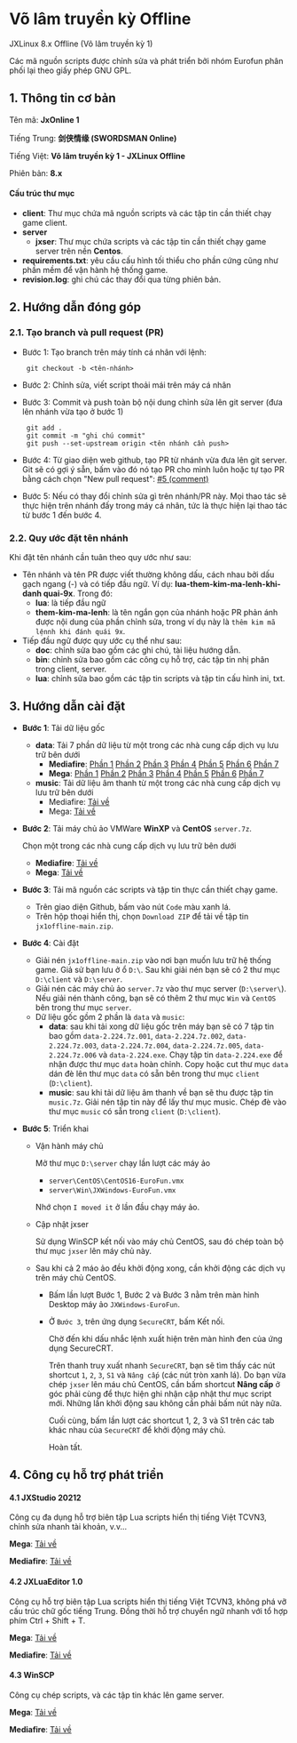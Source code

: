 # Võ lâm truyền kỳ Offline

JXLinux 8.x Offline (Võ lâm truyền kỳ 1)

Các mã nguồn scripts được chỉnh sửa và phát triển bởi nhóm Eurofun phân phối lại theo giấy phép GNU GPL.



## 1. Thông tin cơ bản

Tên mã: **JxOnline 1**

Tiếng Trung: **剑侠情缘 (SWORDSMAN Online)**

Tiếng Việt: **Võ lâm truyền kỳ 1 - JXLinux Offline**

Phiên bản: **8.x**



#### Cấu trúc thư mục

- **client**: Thư mục chứa mã nguồn scripts và các tập tin cần thiết chạy game client.
- **server**
  - **jxser**: Thư mục chứa scripts và các tập tin cần thiết chạy game server trên nền **Centos**.
- **requirements.txt**: yêu cầu cấu hình tối thiểu cho phần cứng cũng như phần mềm để vận hành hệ thống game.
- **revision.log**: ghi chú các thay đổi qua từng phiên bản.



## 2. Hướng dẫn đóng góp

### 2.1. Tạo branch và pull request (PR)

- Bước 1: Tạo branch trên máy tính cá nhân với lệnh:

  ```
   git checkout -b <tên-nhánh>
  ```

- Bước 2: Chỉnh sửa, viết script thoải mái trên máy cá nhân

- Bước 3: Commit và push toàn bộ nội dung chỉnh sửa lên git server (đưa lên nhánh vừa tạo ở bước 1)

  ```
   git add .
   git commit -m "ghi chú commit"
   git push --set-upstream origin <tên nhánh cần push>
  ```

- Bước 4: Từ giao diện web github, tạo PR từ nhánh vừa đưa lên git server. Git sẽ có gợi ý sẵn, bấm vào đó nó tạo PR cho mình luôn hoặc tự tạo PR bằng cách chọn "New pull request": [#5 (comment)](https://github.com/huyngkh/jx1.retro/issues/5#issue-949030863)

- Bước 5: Nếu có thay đổi chỉnh sửa gì trên nhánh/PR này. Mọi thao tác sẽ thực hiện trên nhánh đấy trong máy cá nhân, tức là thực hiện lại thao tác từ bước 1 đến bước 4.



### 2.2. Quy ước đặt tên nhánh

Khi đặt tên nhánh cần tuân theo quy ước như sau:

- Tên nhánh và tên PR được viết thường không dấu, cách nhau bởi dấu gạch ngang (-) và có tiếp đầu ngữ. Ví dụ: **lua-them-kim-ma-lenh-khi-danh quai-9x**. Trong đó:
  - **lua**: là tiếp đầu ngữ
  - **them-kim-ma-lenh**: là tên ngắn gọn của nhánh hoặc PR phản ánh được nội dung của phần chỉnh sửa, trong ví dụ này là `thêm kim mã lệnnh khi đánh quái 9x`.
- Tiếp đầu ngữ được quy ước cụ thể như sau:
  - **doc**: chỉnh sửa bao gồm các ghi chú, tài liệu hướng dẫn.
  - **bin**: chỉnh sửa bao gồm các công cụ hỗ trợ, các tập tin nhị phân trong client, server.
  - **lua**: chỉnh sửa bao gồm các tập tin scripts và tập tin cấu hình ini, txt.



## 3. Hướng dẫn cài đặt

- **Bước 1**: Tải dữ liệu gốc

  - **data**: Tải 7 phần dữ liệu từ một trong các nhà cung cấp dịch vụ lưu trữ bên dưới
    - **Mediafire**: [Phần 1](https://www.mediafire.com/file/n1t5qyr7e8g2awm/data-2.224.7z.001/file) [Phần 2](https://www.mediafire.com/file/tkojd9mnoabwp5q/data-2.224.7z.002/file)  [Phần 3](https://www.mediafire.com/file/ipuwd6iabut4ewv/data-2.224.7z.003/file)  [Phần 4](https://www.mediafire.com/file/sozig6zgbicuyfg/data-2.224.7z.004/file)  [Phần 5](https://www.mediafire.com/file/fnxfz3m2xquh20l/data-2.224.7z.005/file)  [Phần 6](https://www.mediafire.com/file/0h8274q87zbn1hi/data-2.224.7z.006/file)  [Phần 7](https://www.mediafire.com/file/xpchbyviuyhoyx0/data-2.224.exe/file)  
    - **Mega**: [Phần 1](https://mega.nz/file/pYwFXIBA#H1Qe3KyaOQUKzSQGE5RgEix7ICMpNglFDHAguzDG7Pg) [Phần 2](https://mega.nz/file/ZZoHHQwL#c7i900t99sRCUS9R4LI2APngEkUQSEpU7am6l2D8bdk)  [Phần 3](https://mega.nz/file/dJ4jWSaQ#ilcy1-Alevt7u3MBqPu83ki0aYUOnk5woR1Y__MfACM)  [Phần 4](https://mega.nz/file/IMhVzY5T#c9Y7DSpICFbr4QoF_-cdHtrElIZQhIUNVB91pSzLsZ4)  [Phần 5](https://mega.nz/file/IdgXSIrJ#RobnS2GzWhPdWRhBAn3BgEYVXUpuPOZORW6QohGT3Jo)  [Phần 6](https://mega.nz/file/8QxzjAza#iZxG183ye8hta5XYCTl2ThmrFD7fxaWBlNyhxdd1vhc)  [Phần 7](https://mega.nz/file/IVg3kCDa#BYeMtFz-YF4Zeb7doRlD6YviDWzOfRH3PId8AN24NUI)
  - **music**: Tải dữ liệu âm thanh từ một trong các nhà cung cấp dịch vụ lưu trữ bên dưới
    - Mediafire: [Tải về](https://www.mediafire.com/file/renqzlxgiia55h9/music.7z/file)
    - Mega: [Tải về](https://mega.nz/file/YEJnmQya#dvE2c1I5Hv7LUsE3XTIzOVwwD8VRdW_2OUl826jKLgo)

- **Bước 2**: Tải máy chủ ảo VMWare **WinXP** và **CentOS** `server.7z`.

  Chọn một trong các nhà cung cấp dịch vụ lưu trữ bên dưới

  - **Mediafire**: [Tải về](https://www.mediafire.com/file/3i9biis3j27urzq/server.7z/file)
  - **Mega**: [Tải về](https://mega.nz/file/BJZHjQLC#XRYZVoqiCLfNqP-eLmzeZpWClAdY0Cp7WbzA2fo4zZ4)

- **Bước 3**: Tải mã nguồn các scripts và tập tin thực cần thiết chạy game.
  
  - Trên giao diện Github, bấm vào nút `Code` màu xanh lá.
  - Trên hộp thoại hiển thị, chọn `Download ZIP` để tải về tập tin `jx1offline-main.zip`.
  
- **Bước 4**: Cài đặt
  - Giải nén `jx1offline-main.zip` vào nơi bạn muốn lưu trữ hệ thống game. Giả sử bạn lưu ở ổ `D:\`. Sau khi giải nén bạn sẽ có 2 thư mục `D:\client` và `D:\server`.
  - Giải nén các máy chủ ảo `server.7z` vào thư mục server (`D:\server\`). Nếu giải nén thành công, bạn sẽ có thêm 2 thư mục `Win` và `CentOS` bên trong thư mục `server`.
  - Dữ liệu gốc gồm 2 phần là `data` và `music`:
    - **data**: sau khi tải xong dữ liệu gốc trên máy bạn sẽ có 7 tập tin bao gồm `data-2.224.7z.001`, `data-2.224.7z.002`, `data-2.224.7z.003`, `data-2.224.7z.004`, `data-2.224.7z.005`, `data-2.224.7z.006` và `data-2.224.exe`. Chạy tập tin `data-2.224.exe` để nhận được thư mục `data` hoàn chỉnh. Copy hoặc cut thư mục `data` dán đè lên thư mục `data` có sẵn bên trong thư mục `client` (`D:\client`).
    - **music**: sau khi tải dữ liệu âm thanh về bạn sẽ thu được tập tin `music.7z`. Giải nén tập tin này để lấy thư mục music. Chép đè vào thư mục `music` có sẵn trong `client` (`D:\client`).
  
- **Bước 5**: Triển khai
  
  - Vận hành máy chủ
  
    Mở thư mục `D:\server` chạy lần lượt các máy ảo
  
    - `server\CentOS\CentOS16-EuroFun.vmx`
    - `server\Win\JXWindows-EuroFun.vmx`
  
    Nhớ chọn `I moved it` ở lần đầu chạy máy ảo.
  
  - Cập nhật jxser
  
    Sử dụng WinSCP kết nối vào máy chủ CentOS, sau đó chép toàn bộ thư mục `jxser` lên máy chủ này.
  
  - Sau khi cả 2 máo ảo đều khởi động xong, cần khởi động các dịch vụ trên máy chủ CentOS.
  
    - Bấm lần lượt Bước 1, Bước 2 và Bước 3 nằm trên màn hình Desktop máy ảo `JXWindows-EuroFun`.
  
    - Ở `Bước 3`, trên ứng dụng `SecureCRT`, bấm Kết nối.
      
      Chờ đến khi dấu nhắc lệnh xuất hiện trên màn hình đen của ứng dụng SecureCRT.
      
      Trên thanh truy xuất nhanh `SecureCRT`, bạn sẽ tìm thấy các nút shortcut `1`, `2`, `3`, `S1` và `Nâng cấp` (các nút tròn xanh lá). Do bạn vừa chép `jxser` lên máu chủ CentOS, cần bấm shortcut **Nâng cấp** ở góc phải cùng để thực hiện ghi nhận cập nhật thư mục script mới. Những lần khởi động sau không cần phải bấm nút này nữa. 
      
      Cuối cùng, bấm lần lượt các shortcut 1, 2, 3 và S1 trên các tab khác nhau của  `SecureCRT` để khởi động máy chủ.
      
      Hoàn tất.
      



## 4. Công cụ hỗ trợ phát triển

#### 4.1 JXStudio 20212

Công cụ đa dụng hỗ trợ biên tập Lua scripts hiển thị tiếng Việt TCVN3,  chỉnh sửa nhanh tài khoản, v.v...

**Mega**: [Tải về](https://mega.nz/file/8VZhWZ6K#COZqGMq5ayWQX-9JtB5VTR94wS6V-gcJn8z0BclmqC4)

**Mediafire**: [Tải về](https://www.mediafire.com/file/yfhlwn0wkhkgkzt/JxStudio_2012.7z/file)



#### 4.2 JXLuaEditor 1.0

Công cụ hỗ trợ biên tập Lua scripts hiển thị tiếng Việt TCVN3, không phá vỡ cấu trúc chữ gốc tiếng Trung. Đồng thời hỗ trợ chuyển ngữ nhanh với tổ hợp phím Ctrl + Shift + T.

**Mega**: [Tải về](https://mega.nz/file/4RJEVIzY#LtY9XKpUJwOm7-sVmU1qtLZmT1VTmtw--hmP5-NyrlY)

**Mediafire**: [Tải về](https://www.mediafire.com/file/6u0x9mlkk0vz9j1/JxLuaEditor-v1.0.7z/file)



#### 4.3 WinSCP

Công cụ chép scripts, và các tập tin khác lên game server. 

**Mega**: [Tải về](https://mega.nz/file/gNYGgLoC#HENaMk2ZBZiMPkc5ENFen2oMJYCo4Bhk2eaYBg8zhlM)

**Mediafire**: [Tải về](https://www.mediafire.com/file/5zgm9qy5bcu3lfc/WinSCP.7z/file)

